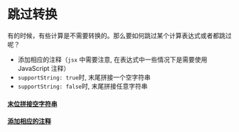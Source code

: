 # 跳过转换

有的时候，有些计算是不需要转换的。那么要如何跳过某个计算表达式或者都跳过呢？

- 添加相应的注释（`jsx` 中需要注意, 在表达式中一些情况下是需要使用 JavaScript 注释）
- `supportString: true`时, 末尾拼接一个空字符串
- `supportString: false`时, 末尾拼接任意字符串


#### [末位拼接空字符串](splicing.md)


####  [添加相应的注释](ad-ignore.md)